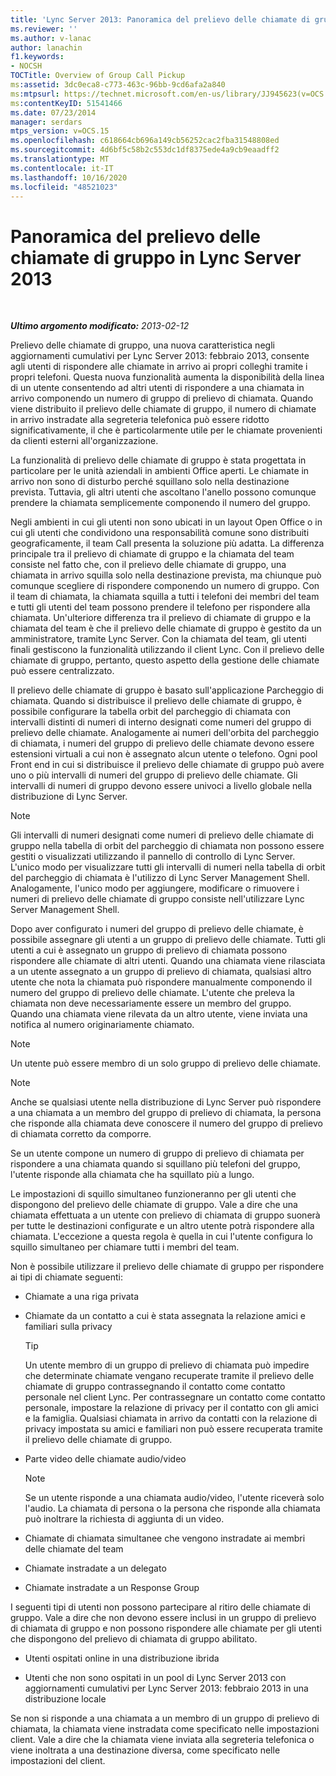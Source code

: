 ```yaml
---
title: 'Lync Server 2013: Panoramica del prelievo delle chiamate di gruppo'
ms.reviewer: ''
ms.author: v-lanac
author: lanachin
f1.keywords:
- NOCSH
TOCTitle: Overview of Group Call Pickup
ms:assetid: 3dc0eca8-c773-463c-96bb-9cd6afa2a840
ms:mtpsurl: https://technet.microsoft.com/en-us/library/JJ945623(v=OCS.15)
ms:contentKeyID: 51541466
ms.date: 07/23/2014
manager: serdars
mtps_version: v=OCS.15
ms.openlocfilehash: c618664cb696a149cb56252cac2fba31548808ed
ms.sourcegitcommit: 4d6bf5c58b2c553dc1df8375ede4a9cb9eaadff2
ms.translationtype: MT
ms.contentlocale: it-IT
ms.lasthandoff: 10/16/2020
ms.locfileid: "48521023"
---
```

# <a name="overview-of-group-call-pickup-in-lync-server-2013"></a>Panoramica del prelievo delle chiamate di gruppo in Lync Server 2013

<div data-xmlns="http://www.w3.org/1999/xhtml">

<div class="topic" data-xmlns="http://www.w3.org/1999/xhtml" data-msxsl="urn:schemas-microsoft-com:xslt" data-cs="https://msdn.microsoft.com/">

<div data-asp="https://msdn2.microsoft.com/asp">



</div>

<div id="mainSection">

<div id="mainBody">

<span> </span>

_**Ultimo argomento modificato:** 2013-02-12_

Prelievo delle chiamate di gruppo, una nuova caratteristica negli aggiornamenti cumulativi per Lync Server 2013: febbraio 2013, consente agli utenti di rispondere alle chiamate in arrivo ai propri colleghi tramite i propri telefoni. Questa nuova funzionalità aumenta la disponibilità della linea di un utente consentendo ad altri utenti di rispondere a una chiamata in arrivo componendo un numero di gruppo di prelievo di chiamata. Quando viene distribuito il prelievo delle chiamate di gruppo, il numero di chiamate in arrivo instradate alla segreteria telefonica può essere ridotto significativamente, il che è particolarmente utile per le chiamate provenienti da clienti esterni all'organizzazione.

La funzionalità di prelievo delle chiamate di gruppo è stata progettata in particolare per le unità aziendali in ambienti Office aperti. Le chiamate in arrivo non sono di disturbo perché squillano solo nella destinazione prevista. Tuttavia, gli altri utenti che ascoltano l'anello possono comunque prendere la chiamata semplicemente componendo il numero del gruppo.

Negli ambienti in cui gli utenti non sono ubicati in un layout Open Office o in cui gli utenti che condividono una responsabilità comune sono distribuiti geograficamente, il team Call presenta la soluzione più adatta. La differenza principale tra il prelievo di chiamate di gruppo e la chiamata del team consiste nel fatto che, con il prelievo delle chiamate di gruppo, una chiamata in arrivo squilla solo nella destinazione prevista, ma chiunque può comunque scegliere di rispondere componendo un numero di gruppo. Con il team di chiamata, la chiamata squilla a tutti i telefoni dei membri del team e tutti gli utenti del team possono prendere il telefono per rispondere alla chiamata. Un'ulteriore differenza tra il prelievo di chiamate di gruppo e la chiamata del team è che il prelievo delle chiamate di gruppo è gestito da un amministratore, tramite Lync Server. Con la chiamata del team, gli utenti finali gestiscono la funzionalità utilizzando il client Lync. Con il prelievo delle chiamate di gruppo, pertanto, questo aspetto della gestione delle chiamate può essere centralizzato.

Il prelievo delle chiamate di gruppo è basato sull'applicazione Parcheggio di chiamata. Quando si distribuisce il prelievo delle chiamate di gruppo, è possibile configurare la tabella orbit del parcheggio di chiamata con intervalli distinti di numeri di interno designati come numeri del gruppo di prelievo delle chiamate. Analogamente ai numeri dell'orbita del parcheggio di chiamata, i numeri del gruppo di prelievo delle chiamate devono essere estensioni virtuali a cui non è assegnato alcun utente o telefono. Ogni pool Front end in cui si distribuisce il prelievo delle chiamate di gruppo può avere uno o più intervalli di numeri del gruppo di prelievo delle chiamate. Gli intervalli di numeri di gruppo devono essere univoci a livello globale nella distribuzione di Lync Server.

<div>


> [!NOTE]  
> Gli intervalli di numeri designati come numeri di prelievo delle chiamate di gruppo nella tabella di orbit del parcheggio di chiamata non possono essere gestiti o visualizzati utilizzando il pannello di controllo di Lync Server. L'unico modo per visualizzare tutti gli intervalli di numeri nella tabella di orbit del parcheggio di chiamata è l'utilizzo di Lync Server Management Shell. Analogamente, l'unico modo per aggiungere, modificare o rimuovere i numeri di prelievo delle chiamate di gruppo consiste nell'utilizzare Lync Server Management Shell.



</div>

Dopo aver configurato i numeri del gruppo di prelievo delle chiamate, è possibile assegnare gli utenti a un gruppo di prelievo delle chiamate. Tutti gli utenti a cui è assegnato un gruppo di prelievo di chiamata possono rispondere alle chiamate di altri utenti. Quando una chiamata viene rilasciata a un utente assegnato a un gruppo di prelievo di chiamata, qualsiasi altro utente che nota la chiamata può rispondere manualmente componendo il numero del gruppo di prelievo delle chiamate. L'utente che preleva la chiamata non deve necessariamente essere un membro del gruppo. Quando una chiamata viene rilevata da un altro utente, viene inviata una notifica al numero originariamente chiamato.

<div>


> [!NOTE]  
> Un utente può essere membro di un solo gruppo di prelievo delle chiamate.



</div>

<div>


> [!NOTE]  
> Anche se qualsiasi utente nella distribuzione di Lync Server può rispondere a una chiamata a un membro del gruppo di prelievo di chiamata, la persona che risponde alla chiamata deve conoscere il numero del gruppo di prelievo di chiamata corretto da comporre.



</div>

Se un utente compone un numero di gruppo di prelievo di chiamata per rispondere a una chiamata quando si squillano più telefoni del gruppo, l'utente risponde alla chiamata che ha squillato più a lungo.

Le impostazioni di squillo simultaneo funzioneranno per gli utenti che dispongono del prelievo delle chiamate di gruppo. Vale a dire che una chiamata effettuata a un utente con prelievo di chiamata di gruppo suonerà per tutte le destinazioni configurate e un altro utente potrà rispondere alla chiamata. L'eccezione a questa regola è quella in cui l'utente configura lo squillo simultaneo per chiamare tutti i membri del team.

Non è possibile utilizzare il prelievo delle chiamate di gruppo per rispondere ai tipi di chiamate seguenti:

  - Chiamate a una riga privata

  - Chiamate da un contatto a cui è stata assegnata la relazione amici e familiari sulla privacy
    
    <div>
    

    > [!TIP]  
    > Un utente membro di un gruppo di prelievo di chiamata può impedire che determinate chiamate vengano recuperate tramite il prelievo delle chiamate di gruppo contrassegnando il contatto come contatto personale nel client Lync. Per contrassegnare un contatto come contatto personale, impostare la relazione di privacy per il contatto con gli amici e la famiglia. Qualsiasi chiamata in arrivo da contatti con la relazione di privacy impostata su amici e familiari non può essere recuperata tramite il prelievo delle chiamate di gruppo.

    
    </div>

  - Parte video delle chiamate audio/video
    
    <div>
    

    > [!NOTE]  
    > Se un utente risponde a una chiamata audio/video, l'utente riceverà solo l'audio. La chiamata di persona o la persona che risponde alla chiamata può inoltrare la richiesta di aggiunta di un video.

    
    </div>

  - Chiamate di chiamata simultanee che vengono instradate ai membri delle chiamate del team

  - Chiamate instradate a un delegato

  - Chiamate instradate a un Response Group

I seguenti tipi di utenti non possono partecipare al ritiro delle chiamate di gruppo. Vale a dire che non devono essere inclusi in un gruppo di prelievo di chiamata di gruppo e non possono rispondere alle chiamate per gli utenti che dispongono del prelievo di chiamata di gruppo abilitato.

  - Utenti ospitati online in una distribuzione ibrida

  - Utenti che non sono ospitati in un pool di Lync Server 2013 con aggiornamenti cumulativi per Lync Server 2013: febbraio 2013 in una distribuzione locale

Se non si risponde a una chiamata a un membro di un gruppo di prelievo di chiamata, la chiamata viene instradata come specificato nelle impostazioni client. Vale a dire che la chiamata viene inviata alla segreteria telefonica o viene inoltrata a una destinazione diversa, come specificato nelle impostazioni del client.

</div>

<span> </span>

</div>

</div>

</div>

